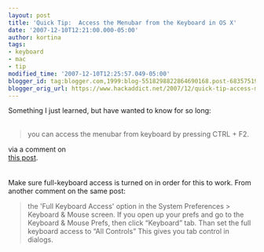 ```yaml
---
layout: post
title: 'Quick Tip:  Access the Menubar from the Keyboard in OS X'
date: '2007-12-10T12:21:00.000-05:00'
author: kortina
tags:
- keyboard
- mac
- tip
modified_time: '2007-12-10T12:25:57.049-05:00'
blogger_id: tag:blogger.com,1999:blog-5518298822864690168.post-6835751959525662491
blogger_orig_url: https://www.hackaddict.net/2007/12/quick-tip-access-menubar-from-keyboard.html
---
```


Something I just learned, but have wanted to know for so long:<br /><br /><blockquote>you can access the menubar from keyboard by pressing CTRL + F2.</blockquote> via a comment on<br /><a href="http://iboughtamac.com/2007/01/13/useful-keyboard-shortcuts-in-os-x/">this post</a>.<br /><br /><br />Make sure full-keyboard access is turned on in order for this to work.  From another comment on the same post: <blockquote>the 'Full Keyboard Access' option in the System Preferences > Keyboard & Mouse screen. If you open up your prefs and go to the Keyboard & Mouse Prefs, then click “Keyboard” tab. Than set the full keyboard access to “All Controls” This gives you tab control in dialogs.</blockquote>